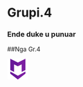 # Grupi.4
### Ende duke u punuar
##Nga Gr.4 

![alt text][logo]

[logo]: https://github.com/adam-p/markdown-here/raw/master/src/common/images/icon48.png "Logo Title Text 2"
